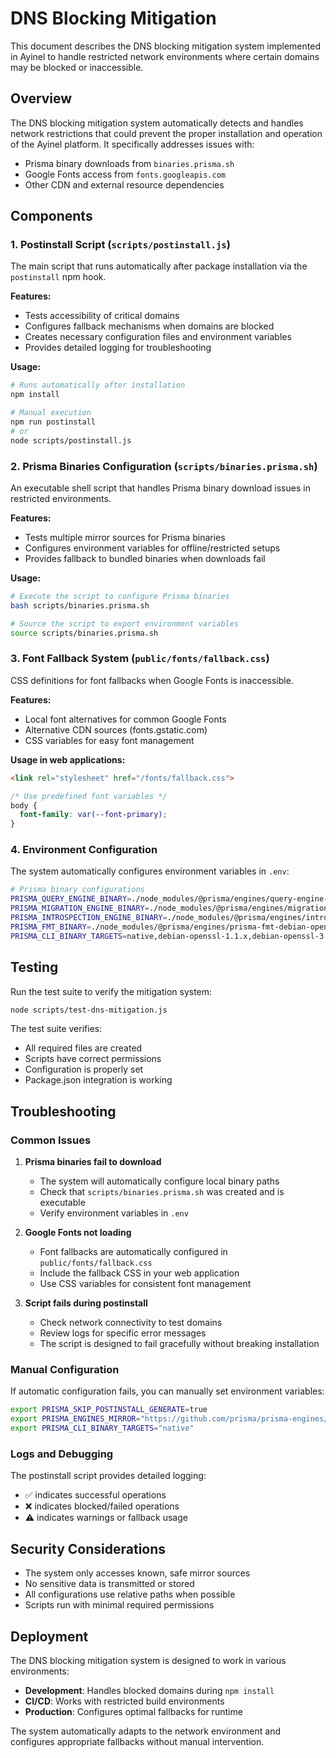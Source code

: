 # DNS Blocking Mitigation

This document describes the DNS blocking mitigation system implemented in Ayinel to handle restricted network environments where certain domains may be blocked or inaccessible.

## Overview

The DNS blocking mitigation system automatically detects and handles network restrictions that could prevent the proper installation and operation of the Ayinel platform. It specifically addresses issues with:

- Prisma binary downloads from `binaries.prisma.sh`
- Google Fonts access from `fonts.googleapis.com`
- Other CDN and external resource dependencies

## Components

### 1. Postinstall Script (`scripts/postinstall.js`)

The main script that runs automatically after package installation via the `postinstall` npm hook.

**Features:**
- Tests accessibility of critical domains
- Configures fallback mechanisms when domains are blocked
- Creates necessary configuration files and environment variables
- Provides detailed logging for troubleshooting

**Usage:**
```bash
# Runs automatically after installation
npm install

# Manual execution
npm run postinstall
# or
node scripts/postinstall.js
```

### 2. Prisma Binaries Configuration (`scripts/binaries.prisma.sh`)

An executable shell script that handles Prisma binary download issues in restricted environments.

**Features:**
- Tests multiple mirror sources for Prisma binaries
- Configures environment variables for offline/restricted setups
- Provides fallback to bundled binaries when downloads fail

**Usage:**
```bash
# Execute the script to configure Prisma binaries
bash scripts/binaries.prisma.sh

# Source the script to export environment variables
source scripts/binaries.prisma.sh
```

### 3. Font Fallback System (`public/fonts/fallback.css`)

CSS definitions for font fallbacks when Google Fonts is inaccessible.

**Features:**
- Local font alternatives for common Google Fonts
- Alternative CDN sources (fonts.gstatic.com)
- CSS variables for easy font management

**Usage in web applications:**
```html
<link rel="stylesheet" href="/fonts/fallback.css">
```

```css
/* Use predefined font variables */
body {
  font-family: var(--font-primary);
}
```

### 4. Environment Configuration

The system automatically configures environment variables in `.env`:

```bash
# Prisma binary configurations
PRISMA_QUERY_ENGINE_BINARY=./node_modules/@prisma/engines/query-engine-debian-openssl-3.0.x
PRISMA_MIGRATION_ENGINE_BINARY=./node_modules/@prisma/engines/migration-engine-debian-openssl-3.0.x
PRISMA_INTROSPECTION_ENGINE_BINARY=./node_modules/@prisma/engines/introspection-engine-debian-openssl-3.0.x
PRISMA_FMT_BINARY=./node_modules/@prisma/engines/prisma-fmt-debian-openssl-3.0.x
PRISMA_CLI_BINARY_TARGETS=native,debian-openssl-1.1.x,debian-openssl-3.0.x
```

## Testing

Run the test suite to verify the mitigation system:

```bash
node scripts/test-dns-mitigation.js
```

The test suite verifies:
- All required files are created
- Scripts have correct permissions
- Configuration is properly set
- Package.json integration is working

## Troubleshooting

### Common Issues

1. **Prisma binaries fail to download**
   - The system will automatically configure local binary paths
   - Check that `scripts/binaries.prisma.sh` was created and is executable
   - Verify environment variables in `.env`

2. **Google Fonts not loading**
   - Font fallbacks are automatically configured in `public/fonts/fallback.css`
   - Include the fallback CSS in your web application
   - Use CSS variables for consistent font management

3. **Script fails during postinstall**
   - Check network connectivity to test domains
   - Review logs for specific error messages
   - The script is designed to fail gracefully without breaking installation

### Manual Configuration

If automatic configuration fails, you can manually set environment variables:

```bash
export PRISMA_SKIP_POSTINSTALL_GENERATE=true
export PRISMA_ENGINES_MIRROR="https://github.com/prisma/prisma-engines/releases"
export PRISMA_CLI_BINARY_TARGETS="native"
```

### Logs and Debugging

The postinstall script provides detailed logging:
- ✅ indicates successful operations
- ❌ indicates blocked/failed operations
- ⚠️ indicates warnings or fallback usage

## Security Considerations

- The system only accesses known, safe mirror sources
- No sensitive data is transmitted or stored
- All configurations use relative paths when possible
- Scripts run with minimal required permissions

## Deployment

The DNS blocking mitigation system is designed to work in various environments:

- **Development**: Handles blocked domains during `npm install`
- **CI/CD**: Works with restricted build environments
- **Production**: Configures optimal fallbacks for runtime

The system automatically adapts to the network environment and configures appropriate fallbacks without manual intervention.